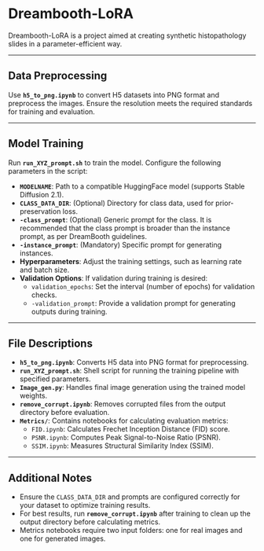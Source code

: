# Dreambooth-LoRA

Dreambooth-LoRA is a project aimed at creating synthetic histopathology slides in a parameter-efficient way.

---

## Data Preprocessing

Use **`h5_to_png.ipynb`** to convert H5 datasets into PNG format and preprocess the images. Ensure the resolution meets the required standards for training and evaluation.

---

## Model Training

Run **`run_XYZ_prompt.sh`** to train the model. Configure the following parameters in the script:

- **`MODELNAME`**: Path to a compatible HuggingFace model (supports Stable Diffusion 2.1).
- **`CLASS_DATA_DIR`**: (Optional) Directory for class data, used for prior-preservation loss.
- **`-class_prompt`**: (Optional) Generic prompt for the class. It is recommended that the class prompt is broader than the instance prompt, as per DreamBooth guidelines.
- **`-instance_prompt`**: (Mandatory) Specific prompt for generating instances.
- **Hyperparameters**: Adjust the training settings, such as learning rate and batch size.
- **Validation Options**: If validation during training is desired:
  - `validation_epochs`: Set the interval (number of epochs) for validation checks.
  - `-validation_prompt`: Provide a validation prompt for generating outputs during training.

---

## File Descriptions

- **`h5_to_png.ipynb`**: Converts H5 data into PNG format for preprocessing.
- **`run_XYZ_prompt.sh`**: Shell script for running the training pipeline with specified parameters.
- **`Image_gen.py`**: Handles final image generation using the trained model weights.
- **`remove_corrupt.ipynb`**: Removes corrupted files from the output directory before evaluation.
- **`Metrics/`**: Contains notebooks for calculating evaluation metrics:
  - `FID.ipynb`: Calculates Frechet Inception Distance (FID) score.
  - `PSNR.ipynb`: Computes Peak Signal-to-Noise Ratio (PSNR).
  - `SSIM.ipynb`: Measures Structural Similarity Index (SSIM).

---

## Additional Notes

- Ensure the `CLASS_DATA_DIR` and prompts are configured correctly for your dataset to optimize training results.
- For best results, run **`remove_corrupt.ipynb`** after training to clean up the output directory before calculating metrics.
- Metrics notebooks require two input folders: one for real images and one for generated images.


